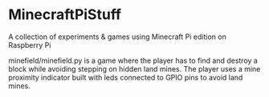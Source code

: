 # MinecraftPiStuff
A collection of experiments &amp; games using Minecraft Pi edition on Raspberry Pi

minefield/minefield.py is a game where the player has to find and destroy a block while avoiding stepping on hidden land mines. The player uses a mine proximity indicator built with leds connected to GPIO pins to avoid land mines.
